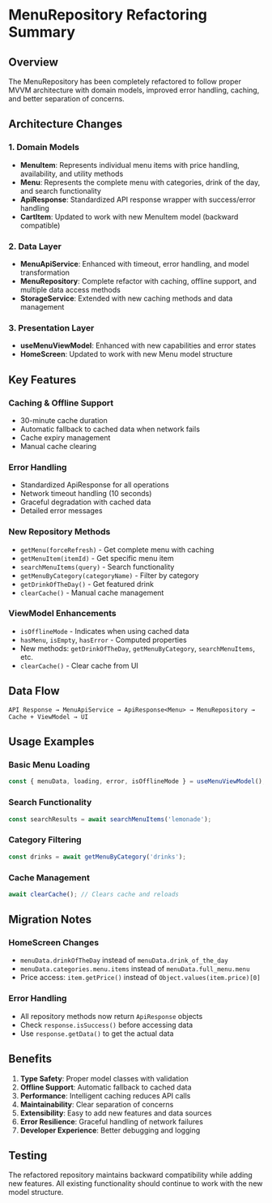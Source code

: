 # MenuRepository Refactoring Summary

## Overview
The MenuRepository has been completely refactored to follow proper MVVM architecture with domain models, improved error handling, caching, and better separation of concerns.

## Architecture Changes

### 1. Domain Models
- **MenuItem**: Represents individual menu items with price handling, availability, and utility methods
- **Menu**: Represents the complete menu with categories, drink of the day, and search functionality
- **ApiResponse**: Standardized API response wrapper with success/error handling
- **CartItem**: Updated to work with new MenuItem model (backward compatible)

### 2. Data Layer
- **MenuApiService**: Enhanced with timeout, error handling, and model transformation
- **MenuRepository**: Complete refactor with caching, offline support, and multiple data access methods
- **StorageService**: Extended with new caching methods and data management

### 3. Presentation Layer
- **useMenuViewModel**: Enhanced with new capabilities and error states
- **HomeScreen**: Updated to work with new Menu model structure

## Key Features

### Caching & Offline Support
- 30-minute cache duration
- Automatic fallback to cached data when network fails
- Cache expiry management
- Manual cache clearing

### Error Handling
- Standardized ApiResponse for all operations
- Network timeout handling (10 seconds)
- Graceful degradation with cached data
- Detailed error messages

### New Repository Methods
- `getMenu(forceRefresh)` - Get complete menu with caching
- `getMenuItem(itemId)` - Get specific menu item
- `searchMenuItems(query)` - Search functionality
- `getMenuByCategory(categoryName)` - Filter by category
- `getDrinkOfTheDay()` - Get featured drink
- `clearCache()` - Manual cache management

### ViewModel Enhancements
- `isOfflineMode` - Indicates when using cached data
- `hasMenu`, `isEmpty`, `hasError` - Computed properties
- New methods: `getDrinkOfTheDay`, `getMenuByCategory`, `searchMenuItems`, etc.
- `clearCache()` - Clear cache from UI

## Data Flow

```
API Response → MenuApiService → ApiResponse<Menu> → MenuRepository → Cache + ViewModel → UI
```

## Usage Examples

### Basic Menu Loading
```javascript
const { menuData, loading, error, isOfflineMode } = useMenuViewModel();
```

### Search Functionality
```javascript
const searchResults = await searchMenuItems('lemonade');
```

### Category Filtering
```javascript
const drinks = await getMenuByCategory('drinks');
```

### Cache Management
```javascript
await clearCache(); // Clears cache and reloads
```

## Migration Notes

### HomeScreen Changes
- `menuData.drinkOfTheDay` instead of `menuData.drink_of_the_day`
- `menuData.categories.menu.items` instead of `menuData.full_menu.menu`
- Price access: `item.getPrice()` instead of `Object.values(item.price)[0]`

### Error Handling
- All repository methods now return `ApiResponse` objects
- Check `response.isSuccess()` before accessing data
- Use `response.getData()` to get the actual data

## Benefits

1. **Type Safety**: Proper model classes with validation
2. **Offline Support**: Automatic fallback to cached data
3. **Performance**: Intelligent caching reduces API calls
4. **Maintainability**: Clear separation of concerns
5. **Extensibility**: Easy to add new features and data sources
6. **Error Resilience**: Graceful handling of network failures
7. **Developer Experience**: Better debugging and logging

## Testing
The refactored repository maintains backward compatibility while adding new features. All existing functionality should continue to work with the new model structure.
